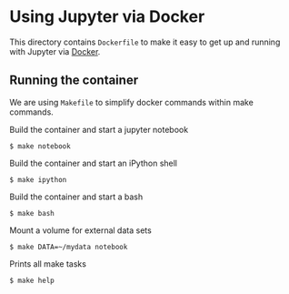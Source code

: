 # Using Jupyter via Docker

This directory contains `Dockerfile` to make it easy to get up and running with
Jupyter via [Docker](http://www.docker.com/).


## Running the container

We are using `Makefile` to simplify docker commands within make commands.

Build the container and start a jupyter notebook

    $ make notebook

Build the container and start an iPython shell

    $ make ipython

Build the container and start a bash

    $ make bash

Mount a volume for external data sets

    $ make DATA=~/mydata notebook

Prints all make tasks

    $ make help